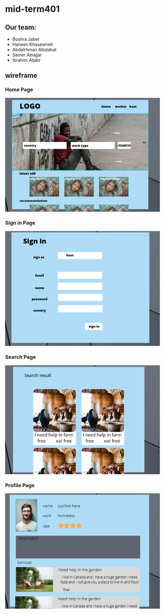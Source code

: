 # mid-term401

## Our team:

- Boshra Jaber
- Haneen Khasawneh
- Abdalrhman Albdahat
- Samer Alnajjar
- Ibrahim Aljabr

## wireframe

### Home Page

![image1](assets/1.png)

### Sign in Page

![image1](assets/2.png)

### Search Page

![image1](assets/3.png)

### Profile Page

![image1](assets/4.png)
